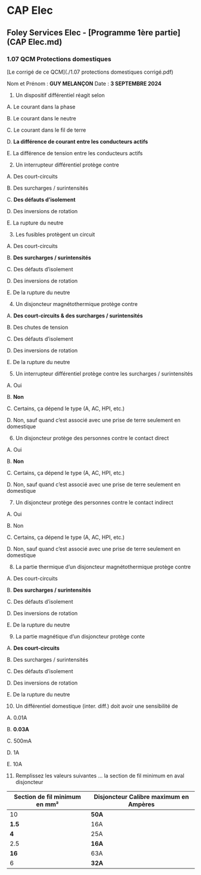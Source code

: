 # CAP Elec
## Foley Services Elec - [Programme 1ère partie](CAP Elec.md)

### 1.07 QCM Protections domestiques

[Le corrigé de ce QCM](./1.07 protections domestiques corrigé.pdf)

Nom et Prénom	: **GUY MELANÇON**	Date : **3 SEPTEMBRE 2024**

1.	Un dispositif différentiel réagit selon

A. Le courant dans la phase

B. Le courant dans le neutre

C. Le courant dans le fil de terre

D. **La différence de courant entre les conducteurs actifs**

E. La différence de tension entre les conducteurs actifs

2. Un interrupteur différentiel protège contre

A. Des court-circuits

B. Des surcharges / surintensités

C. **Des défauts d’isolement**

D. Des inversions de rotation

E. La rupture du neutre

3. Les fusibles protègent un circuit

A. Des court-circuits

B. **Des surcharges / surintensités**

C. Des défauts d’isolement

D. Des inversions de rotation

E. De la rupture du neutre

4. Un disjoncteur magnétothermique protège contre

A. **Des court-circuits & des surcharges / surintensités**

B. Des chutes de tension

C. Des défauts d’isolement

D. Des inversions de rotation

E. De la rupture du neutre

5. Un interrupteur différentiel protège contre les surcharges / surintensités

A. Oui

B. **Non**

C. Certains, ça dépend le type (A, AC, HPI, etc.)

D. Non, sauf quand c’est associé avec une prise de terre seulement en domestique

6. Un disjoncteur protège des personnes contre le contact direct

A. Oui

B. **Non**

C. Certains, ça dépend le type (A, AC, HPI, etc.)

D. Non, sauf quand c’est associé avec une prise de terre seulement en domestique


7. Un disjoncteur protège des personnes contre le contact indirect

A. Oui

B. Non

C. Certains, ça dépend le type (A, AC, HPI, etc.)

D. Non, sauf quand c’est associé avec une prise de terre seulement en domestique

8. La partie thermique d’un disjoncteur magnétothermique protège contre

A. Des court-circuits

B. **Des surcharges / surintensités**

C. Des défauts d’isolement

D. Des inversions de rotation

E. De la rupture du neutre


9. La partie magnétique d’un disjoncteur protège conte

A. **Des court-circuits**

B. Des surcharges / surintensités

C. Des défauts d’isolement

D. Des inversions de rotation

E. De la rupture du neutre

10.	Un différentiel domestique (inter. diff.) doit avoir une sensibilité de

A. 0.01A

B. **0.03A**

C. 500mA

D. 1A

E. 10A

11. Remplissez les valeurs suivantes ... la section de fil minimum en aval disjoncteur


| Section de fil minimum en mm² | Disjoncteur Calibre maximum en Ampères |
| ----------------------------- | -------------------------------------- |
|              10               |                  **50A**               |
|              **1.5**          |                  16A                   |
|              **4**            |                  25A                   |
|              2.5              |                  **16A**               |
|              **16**           |                  63A                   |
|              6                |                  **32A**               |



